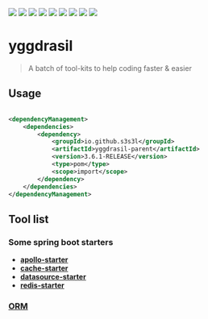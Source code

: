 ![](https://img.shields.io/github/license/S3S3L/yggdrasil)
![](https://img.shields.io/github/v/tag/S3S3L/yggdrasil?label=Last%20Version)
![](https://img.shields.io/maven-central/v/io.github.s3s3l/yggdrasil-parent)
![](https://img.shields.io/github/languages/top/S3S3L/yggdrasil)
![](https://github.com/S3S3L/yggdrasil/actions/workflows/maven.yml/badge.svg)
![](https://img.shields.io/github/issues/S3S3L/yggdrasil)
![](https://img.shields.io/github/commit-activity/m/S3S3L/yggdrasil)
![](https://img.shields.io/github/release-date/S3S3L/yggdrasil)
![](https://img.shields.io/github/last-commit/S3S3L/yggdrasil)

# __yggdrasil__
> A batch of tool-kits to help coding faster &amp; easier

## __Usage__

``` xml

<dependencyManagement>
    <dependencies>
        <dependency>
            <groupId>io.github.s3s3l</groupId>
            <artifactId>yggdrasil-parent</artifactId>
            <version>3.6.1-RELEASE</version>
            <type>pom</type>
            <scope>import</scope>
        </dependency>
    </dependencies>
</dependencyManagement>
```

## __Tool list__

### __Some spring boot starters__

- [__apollo-starter__](yggdrasil-apollo-spring-boot-starter/README.md)
- [__cache-starter__](yggdrasil-cache-spring-boot-starter/README.md)
- [__datasource-starter__](yggdrasil-datasource-spring-boot-starter/README.md)
- [__redis-starter__](yggdrasil-redis-spring-boot-starter/README.md)

### [__ORM__](yggdrasil-orm/README.md)
<!-- 
### [__REDIS__](yggdrasil-redis/README.md)

### [__CACHE__](yggdrasil-cache/README.md)

### [__COMPRESS__](yggdrasil-compress/README.md)

### [__HTTP__](yggdrasil-http/README.md) -->
